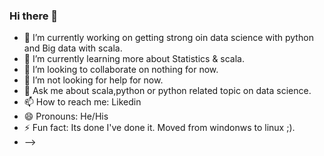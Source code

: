 ### Hi there 👋

- 🔭 I’m currently working on getting strong oin data science with python and Big data with scala.
- 🌱 I’m currently learning more about Statistics & scala.
- 👯 I’m looking to collaborate on nothing for now.
- 🤔 I’m not looking for help for now.
- 💬 Ask me about scala,python or python related topic on data science.
- 📫 How to reach me: Likedin
- 😄 Pronouns: He/His
- ⚡ Fun fact: Its done I've done it. Moved from windonws to linux ;).
- -->

